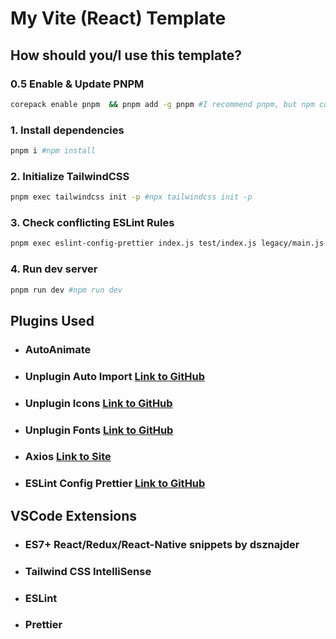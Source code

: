 # My Vite (React) Template

## How should you/I use this template?

### 0.5 Enable & Update PNPM
```bash
corepack enable pnpm  && pnpm add -g pnpm #I recommend pnpm, but npm commands are provided
```

### 1. Install dependencies
```bash
pnpm i #npm install
```
### 2. Initialize TailwindCSS
```bash
pnpm exec tailwindcss init -p #npx tailwindcss init -p
```
### 3. Check conflicting ESLint Rules
```bash
pnpm exec eslint-config-prettier index.js test/index.js legacy/main.js ##npx eslint-config-prettier index.js test/index.js legacy/main.js 
```

### 4. Run dev server
```bash
pnpm run dev #npm run dev
```
## Plugins Used

- ### AutoAnimate

- ### Unplugin Auto Import [Link to GitHub](https://github.com/unplugin/unplugin-auto-import)

- ### Unplugin Icons [Link to GitHub](https://github.com/unplugin/unplugin-icons)

- ### Unplugin Fonts [Link to GitHub](https://github.com/cssninjaStudio/unplugin-fonts)

- ### Axios [Link to Site](https://axios-http.com/docs/intro)

- ### ESLint Config Prettier [Link to GitHub](https://github.com/prettier/eslint-config-prettier)

## VSCode Extensions

- ### ES7+ React/Redux/React-Native snippets by dsznajder

- ### Tailwind CSS IntelliSense

- ### ESLint

- ### Prettier